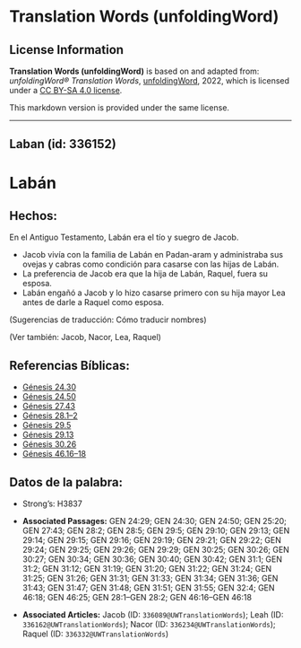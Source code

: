 # Translation Words (unfoldingWord)

## License Information

**Translation Words (unfoldingWord)** is based on and adapted from: _unfoldingWord® Translation Words_, [unfoldingWord](https://unfoldingword.org/utw), 2022, which is licensed under a [CC BY-SA 4.0 license](https://creativecommons.org/licenses/by-sa/4.0/legalcode.en).

This markdown version is provided under the same license.



--------------------------------

## Laban (id: 336152)

Labán
=====

Hechos:
-------

En el Antiguo Testamento, Labán era el tío y suegro de Jacob.

* Jacob vivía con la familia de Labán en Padan\-aram y administraba sus ovejas y cabras como condición para casarse con las hijas de Labán.
* La preferencia de Jacob era que la hija de Labán, Raquel, fuera su esposa.
* Labán engañó a Jacob y lo hizo casarse primero con su hija mayor Lea antes de darle a Raquel como esposa.

(Sugerencias de traducción: Cómo traducir nombres)

(Ver también: Jacob, Nacor, Lea, Raquel)

Referencias Bíblicas:
---------------------

* [Génesis 24\.30](https://ref.ly/Gen24:30)
* [Génesis 24\.50](https://ref.ly/Gen24:50)
* [Génesis 27\.43](https://ref.ly/Gen27:43)
* [Génesis 28\.1–2](https://ref.ly/Gen28:1-Gen28:2)
* [Génesis 29\.5](https://ref.ly/Gen29:5)
* [Génesis 29\.13](https://ref.ly/Gen29:13)
* [Génesis 30\.26](https://ref.ly/Gen30:26)
* [Génesis 46\.16–18](https://ref.ly/Gen46:16-Gen46:18)

Datos de la palabra:
--------------------

* Strong’s: H3837

* **Associated Passages:** GEN 24:29; GEN 24:30; GEN 24:50; GEN 25:20; GEN 27:43; GEN 28:2; GEN 28:5; GEN 29:5; GEN 29:10; GEN 29:13; GEN 29:14; GEN 29:15; GEN 29:16; GEN 29:19; GEN 29:21; GEN 29:22; GEN 29:24; GEN 29:25; GEN 29:26; GEN 29:29; GEN 30:25; GEN 30:26; GEN 30:27; GEN 30:34; GEN 30:36; GEN 30:40; GEN 30:42; GEN 31:1; GEN 31:2; GEN 31:12; GEN 31:19; GEN 31:20; GEN 31:22; GEN 31:24; GEN 31:25; GEN 31:26; GEN 31:31; GEN 31:33; GEN 31:34; GEN 31:36; GEN 31:43; GEN 31:47; GEN 31:48; GEN 31:51; GEN 31:55; GEN 32:4; GEN 46:18; GEN 46:25; GEN 28:1–GEN 28:2; GEN 46:16–GEN 46:18
* **Associated Articles:** Jacob (ID: `336089@UWTranslationWords`); Leah (ID: `336162@UWTranslationWords`); Nacor (ID: `336234@UWTranslationWords`); Raquel (ID: `336332@UWTranslationWords`)

